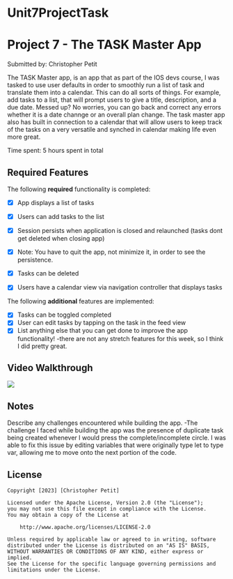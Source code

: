 # Unit7ProjectTask

# Project 7 - The TASK Master App

Submitted by: Christopher Petit

The TASK Master app, is an app that as part of the IOS devs course, I was tasked to use user defaults 
in order to smoothly run a list of task and translate them into a calendar. This can do all sorts of things.
For example, add tasks to a list, that will prompt users to give a title, description, and a due date. Messed up?
No worries, you can go back and correct any errors whether it is a date channge or an overall plan change.
The task master app also has built in connection to a calendar that will allow users to keep track of the tasks
on a very versatile and synched in calendar making life even more great.


Time spent: 5 hours spent in total

## Required Features

The following **required** functionality is completed:

- [X] App displays a list of tasks
- [X] Users can add tasks to the list
- [X] Session persists when application is closed and relaunched (tasks dont get deleted when closing app) 
- [X] Note: You have to quit the app, not minimize it, in order to see the persistence.
- [X] Tasks can be deleted
- [X] Users have a calendar view via navigation controller that displays tasks	


The following **additional** features are implemented:

- [X] Tasks can be toggled completed
- [X] User can edit tasks by tapping on the task in the feed view
- [X] List anything else that you can get done to improve the app functionality! -there are not any stretch
features for this week, so I think I did pretty great.

## Video Walkthrough

<div>
    <a href="https://www.loom.com/share/05c4cef9822b44b79e891df1d55a0311">
    </a>
    <a href="https://www.loom.com/share/05c4cef9822b44b79e891df1d55a0311">
      <img style="max-width:300px;" src="https://cdn.loom.com/sessions/thumbnails/05c4cef9822b44b79e891df1d55a0311-with-play.gif">
    </a>
  </div>

## Notes

Describe any challenges encountered while building the app.
-The challenge I faced while building the app was the presence of duplicate
task being created whenever I would press the complete/incomplete circle. I
was able to fix this issue by editing variables that were originally type let
to type var, allowing me to move onto the next portion of the code.

## License

    Copyright [2023] [Christopher Petit]

    Licensed under the Apache License, Version 2.0 (the "License");
    you may not use this file except in compliance with the License.
    You may obtain a copy of the License at

        http://www.apache.org/licenses/LICENSE-2.0

    Unless required by applicable law or agreed to in writing, software
    distributed under the License is distributed on an "AS IS" BASIS,
    WITHOUT WARRANTIES OR CONDITIONS OF ANY KIND, either express or implied.
    See the License for the specific language governing permissions and
    limitations under the License.
